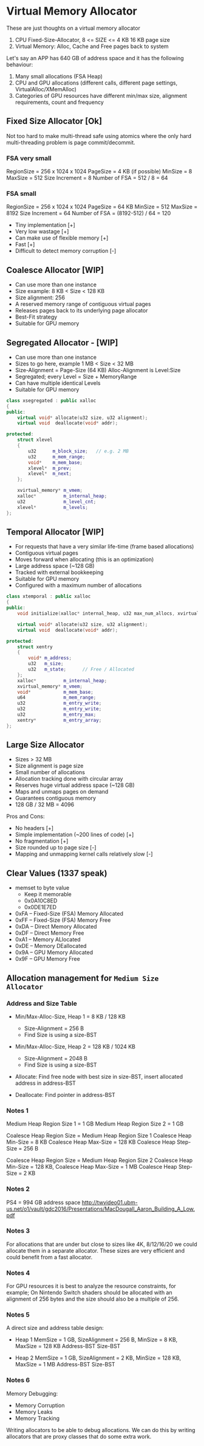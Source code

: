 # Virtual Memory Allocator

These are just thoughts on a virtual memory allocator

1. CPU Fixed-Size-Allocator, 8 <= SIZE <= 4 KB
   16 KB page size
2. Virtual Memory: Alloc, Cache and Free pages back to system

Let's say an APP has 640 GB of address space and it has the following behaviour:

1. Many small allocations (FSA Heap)
2. CPU and GPU allocations (different calls, different page settings, VirtualAlloc/XMemAlloc)
3. Categories of GPU resources have different min/max size, alignment requirements, count and frequency

## Fixed Size Allocator [Ok]

Not too hard to make multi-thread safe using atomics where the only hard multi-threading problem is page commit/decommit.

### FSA very small

  RegionSize = 256 x 1024 x 1024
  PageSize = 4 KB (if possible)
  MinSize = 8
  MaxSize = 512
  Size Increment = 8
  Number of FSA = 512 / 8 = 64

### FSA small

  RegionSize = 256 x 1024 x 1024
  PageSize = 64 KB
  MinSize = 512
  MaxSize = 8192
  Size Increment = 64
  Number of FSA = (8192-512) / 64 = 120

- Tiny implementation [+]
- Very low wastage [+]
- Can make use of flexible memory [+]
- Fast [+]
- Difficult to detect memory corruption [-]

## Coalesce Allocator [WIP]

- Can use more than one instance
- Size example: 8 KB < Size < 128 KB
- Size alignment: 256
- A reserved memory range of contiguous virtual pages
- Releases pages back to its underlying page allocator
- Best-Fit strategy
- Suitable for GPU memory

## Segregated Allocator -  [WIP]

- Can use more than one instance
- Sizes to go here, example 1 MB < Size < 32 MB
- Size-Alignment = Page-Size (64 KB)
  Alloc-Alignment is Level:Size
- Segregated; every Level = Size + MemoryRange
- Can have multiple identical Levels
- Suitable for GPU memory

```C++
class xsegregated : public xalloc
{
public:
    virtual void* allocate(u32 size, u32 alignment);
    virtual void  deallocate(void* addr);

protected:
    struct xlevel
    {
        u32      m_block_size;   // e.g. 2 MB
        u32      m_mem_range;
        void*    m_mem_base;
        xlevel*  m_prev;
        xlevel*  m_next;
    };

    xvirtual_memory* m_vmem;
    xalloc*          m_internal_heap;
    u32              m_level_cnt;
    xlevel*          m_levels;
};

```

## Temporal Allocator [WIP]

- For requests that have a very similar life-time (frame based allocations)
- Contiguous virtual pages
- Moves forward when allocating (this is an optimization)
- Large address space (~128 GB)
- Tracked with external bookkeeping
- Suitable for GPU memory
- Configured with a maximum number of allocations

```C++
class xtemporal : public xalloc
{
public:
    void initialize(xalloc* internal_heap, u32 max_num_allocs, xvirtual_memory* vmem, u64 mem_range);

    virtual void* allocate(u32 size, u32 alignment);
    virtual void  deallocate(void* addr);

protected:
    struct xentry
    {
        void* m_address;
        u32   m_size;
        u32   m_state;      // Free / Allocated
    };
    xalloc*          m_internal_heap;
    xvirtual_memory* m_vmem;
    void*            m_mem_base;
    u64              m_mem_range;
    u32              m_entry_write;
    u32              m_entry_write;
    u32              m_entry_max;
    xentry*          m_entry_array;
};
```

## Large Size Allocator

- Sizes > 32 MB
- Size alignment is page size
- Small number of allocations
- Allocation tracking done with circular array
- Reserves huge virtual address space (~128 GB)
- Maps and unmaps pages on demand
- Guarantees contiguous memory
- 128 GB / 32 MB = 4096

Pros and Cons:

- No headers [+]
- Simple implementation (~200 lines of code) [+]
- No fragmentation [+]
- Size rounded up to page size [-]
- Mapping and unmapping kernel calls relatively slow [-]

## Clear Values (1337 speak)

- memset to byte value
  - Keep it memorable
  - 0x0A10C8ED
  - 0x0DE1E7ED
- 0xFA – Fixed-Size (FSA) Memory Allocated
- 0xFF – Fixed-Size (FSA) Memory Free
- 0xDA – Direct Memory Allocated
- 0xDF – Direct Memory Free
- 0xA1 – Memory ALlocated
- 0xDE – Memory DEallocated
- 0x9A – GPU Memory Allocated
- 0x9F – GPU Memory Free

## Allocation management for `Medium Size Allocator`

### Address and Size Table

- Min/Max-Alloc-Size, Heap 1 =   8 KB / 128 KB
  - Size-Alignment = 256 B
  - Find Size is using a size-BST

- Min/Max-Alloc-Size, Heap 2 = 128 KB / 1024 KB
  - Size-Alignment = 2048 B
  - Find Size is using a size-BST

- Allocate: Find free node with best size in size-BST, insert allocated address in address-BST
- Deallocate: Find pointer in address-BST

### Notes 1

Medium Heap Region Size 1 = 1 GB
Medium Heap Region Size 2 = 1 GB

Coalesce Heap Region Size = Medium Heap Region Size 1
Coalesce Heap Min-Size = 8 KB
Coalesce Heap Max-Size = 128 KB
Coalesce Heap Step-Size = 256 B

Coalesce Heap Region Size = Medium Heap Region Size 2
Coalesce Heap Min-Size = 128 KB,
Coalesce Heap Max-Size = 1 MB
Coalesce Heap Step-Size = 2 KB

### Notes 2

PS4 = 994 GB address space
<http://twvideo01.ubm-us.net/o1/vault/gdc2016/Presentations/MacDougall_Aaron_Building_A_Low.pdf>

### Notes 3

For allocations that are under but close to sizes like 4K, 8/12/16/20 we could allocate them in a separate allocator. 
These sizes are very efficient and could benefit from a fast allocator.

### Notes 4

For GPU resources it is best to analyze the resource constraints, for example; On Nintendo Switch shaders should be allocated with an alignment of 256 bytes and the size should also be a multiple of 256.

### Notes 5

A direct size and address table design:

- Heap 1
  MemSize = 1 GB, SizeAlignment = 256 B, MinSize = 8 KB, MaxSize = 128 KB
  Address-BST
  Size-BST

- Heap 2
  MemSize = 1 GB, SizeAlignment = 2 KB, MinSize = 128 KB, MaxSize = 1 MB
  Address-BST
  Size-BST

### Notes 6

Memory Debugging:

- Memory Corruption
- Memory Leaks
- Memory Tracking

Writing allocators to be able to debug allocations. We can do this by writing allocators that
are proxy classes that do some extra work.
